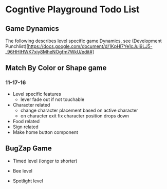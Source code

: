 # Cogntive Playground Todo List

## Game Dynamics
The following describes level specific game Dynamics,
see (Development Punchlist)[https://docs.google.com/document/d/1KpHl7Ye1cJuI9LJ5-_96HHIHWK7xiy8MheNOgfm7WkU/edit#]

## Match By Color or Shape game

### 11-17-16
* Level specific features
  * lever fade out if not touchable
* Character related
  * change character placement based on active character
  * on character exit fix character position drops down
* Food related
* Sign related
* Make home button component


## BugZap Game

* Timed level (longer to shorter)

* Bee level
* Spotlight level
